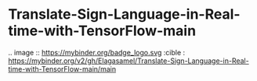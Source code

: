 # Translate-Sign-Language-in-Real-time-with-TensorFlow-main
 
.. image :: https://mybinder.org/badge_logo.svg
 :cible : https://mybinder.org/v2/gh/Elagasamel/Translate-Sign-Language-in-Real-time-with-TensorFlow-main/main
